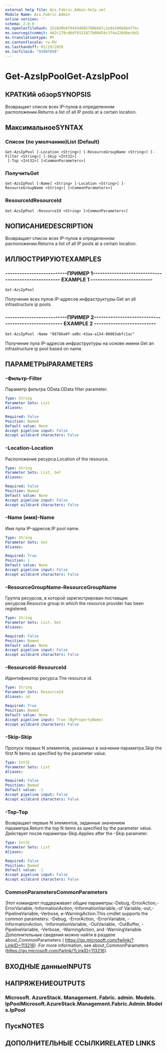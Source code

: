 ```yaml
---
external help file: Azs.Fabric.Admin-help.xml
Module Name: Azs.Fabric.Admin
online version: ''
schema: 2.0.0
ms.openlocfilehash: 2528d9b4f9443d8857006b6fc1e94100b0b477ec
ms.sourcegitcommit: 4d2c178cd6df9151877b08d54c1f4a228dbec9d1
ms.translationtype: MT
ms.contentlocale: ru-RU
ms.lasthandoff: 01/29/2020
ms.locfileid: "93907858"
---
```

# <span data-ttu-id="f9639-101">Get-AzsIpPool</span><span class="sxs-lookup"><span data-stu-id="f9639-101">Get-AzsIpPool</span></span>

## <span data-ttu-id="f9639-102">КРАТКИй обзор</span><span class="sxs-lookup"><span data-stu-id="f9639-102">SYNOPSIS</span></span>
<span data-ttu-id="f9639-103">Возвращает список всех IP-пулов в определенном расположении.</span><span class="sxs-lookup"><span data-stu-id="f9639-103">Returns a list of all IP pools at a certain location.</span></span>

## <span data-ttu-id="f9639-104">Максимальное</span><span class="sxs-lookup"><span data-stu-id="f9639-104">SYNTAX</span></span>

### <span data-ttu-id="f9639-105">Список (по умолчанию)</span><span class="sxs-lookup"><span data-stu-id="f9639-105">List (Default)</span></span>
```
Get-AzsIpPool [-Location <String>] [-ResourceGroupName <String>] [-Filter <String>] [-Skip <Int32>]
 [-Top <Int32>] [<CommonParameters>]
```

### <span data-ttu-id="f9639-106">Получить</span><span class="sxs-lookup"><span data-stu-id="f9639-106">Get</span></span>
```
Get-AzsIpPool [-Name] <String> [-Location <String>] [-ResourceGroupName <String>] [<CommonParameters>]
```

### <span data-ttu-id="f9639-107">ResourceId</span><span class="sxs-lookup"><span data-stu-id="f9639-107">ResourceId</span></span>
```
Get-AzsIpPool -ResourceId <String> [<CommonParameters>]
```

## <span data-ttu-id="f9639-108">NОПИСАНИЕ</span><span class="sxs-lookup"><span data-stu-id="f9639-108">DESCRIPTION</span></span>
<span data-ttu-id="f9639-109">Возвращает список всех IP-пулов в определенном расположении.</span><span class="sxs-lookup"><span data-stu-id="f9639-109">Returns a list of all IP pools at a certain location.</span></span>

## <span data-ttu-id="f9639-110">ИЛЛЮСТРИРУЮТ</span><span class="sxs-lookup"><span data-stu-id="f9639-110">EXAMPLES</span></span>

### <span data-ttu-id="f9639-111">--------------------------ПРИМЕР 1--------------------------</span><span class="sxs-lookup"><span data-stu-id="f9639-111">-------------------------- EXAMPLE 1 --------------------------</span></span>
```
Get-AzsIpPool
```

<span data-ttu-id="f9639-112">Получение всех пулов IP-адресов инфраструктуры.</span><span class="sxs-lookup"><span data-stu-id="f9639-112">Get an all infrastructure ip pools.</span></span>

### <span data-ttu-id="f9639-113">--------------------------ПРИМЕР 2--------------------------</span><span class="sxs-lookup"><span data-stu-id="f9639-113">-------------------------- EXAMPLE 2 --------------------------</span></span>
```
Get-AzsIpPool -Name "08786a0f-ad8c-43aa-a154-06083abfc1ac"
```

<span data-ttu-id="f9639-114">Получение пула IP-адресов инфраструктуры на основе имени.</span><span class="sxs-lookup"><span data-stu-id="f9639-114">Get an infrastructure ip pool based on name.</span></span>

## <span data-ttu-id="f9639-115">ПАРАМЕТРЫ</span><span class="sxs-lookup"><span data-stu-id="f9639-115">PARAMETERS</span></span>

### <span data-ttu-id="f9639-116">-Фильтр</span><span class="sxs-lookup"><span data-stu-id="f9639-116">-Filter</span></span>
<span data-ttu-id="f9639-117">Параметр фильтра OData.</span><span class="sxs-lookup"><span data-stu-id="f9639-117">OData filter parameter.</span></span>

```yaml
Type: String
Parameter Sets: List
Aliases: 

Required: False
Position: Named
Default value: None
Accept pipeline input: False
Accept wildcard characters: False
```

### <span data-ttu-id="f9639-118">-Location</span><span class="sxs-lookup"><span data-stu-id="f9639-118">-Location</span></span>
<span data-ttu-id="f9639-119">Расположение ресурса.</span><span class="sxs-lookup"><span data-stu-id="f9639-119">Location of the resource.</span></span>

```yaml
Type: String
Parameter Sets: List, Get
Aliases: 

Required: False
Position: Named
Default value: None
Accept pipeline input: False
Accept wildcard characters: False
```

### <span data-ttu-id="f9639-120">-Name (имя)</span><span class="sxs-lookup"><span data-stu-id="f9639-120">-Name</span></span>
<span data-ttu-id="f9639-121">Имя пула IP-адресов.</span><span class="sxs-lookup"><span data-stu-id="f9639-121">IP pool name.</span></span>

```yaml
Type: String
Parameter Sets: Get
Aliases: 

Required: True
Position: 1
Default value: None
Accept pipeline input: False
Accept wildcard characters: False
```

### <span data-ttu-id="f9639-122">-ResourceGroupName</span><span class="sxs-lookup"><span data-stu-id="f9639-122">-ResourceGroupName</span></span>
<span data-ttu-id="f9639-123">Группа ресурсов, в которой зарегистрирован поставщик ресурсов.</span><span class="sxs-lookup"><span data-stu-id="f9639-123">Resource group in which the resource provider has been registered.</span></span>

```yaml
Type: String
Parameter Sets: List, Get
Aliases: 

Required: False
Position: Named
Default value: None
Accept pipeline input: False
Accept wildcard characters: False
```

### <span data-ttu-id="f9639-124">-ResourceId</span><span class="sxs-lookup"><span data-stu-id="f9639-124">-ResourceId</span></span>
<span data-ttu-id="f9639-125">Идентификатор ресурса.</span><span class="sxs-lookup"><span data-stu-id="f9639-125">The resource id.</span></span>

```yaml
Type: String
Parameter Sets: ResourceId
Aliases: id

Required: True
Position: Named
Default value: None
Accept pipeline input: True (ByPropertyName)
Accept wildcard characters: False
```

### <span data-ttu-id="f9639-126">-Skip</span><span class="sxs-lookup"><span data-stu-id="f9639-126">-Skip</span></span>
<span data-ttu-id="f9639-127">Пропуск первых N элементов, указанных в значении параметра.</span><span class="sxs-lookup"><span data-stu-id="f9639-127">Skip the first N items as specified by the parameter value.</span></span>

```yaml
Type: Int32
Parameter Sets: List
Aliases: 

Required: False
Position: Named
Default value: -1
Accept pipeline input: False
Accept wildcard characters: False
```

### <span data-ttu-id="f9639-128">-Top</span><span class="sxs-lookup"><span data-stu-id="f9639-128">-Top</span></span>
<span data-ttu-id="f9639-129">Возвращает первые N элементов, заданные значением параметра.</span><span class="sxs-lookup"><span data-stu-id="f9639-129">Return the top N items as specified by the parameter value.</span></span>
<span data-ttu-id="f9639-130">Действует после параметра-Skip.</span><span class="sxs-lookup"><span data-stu-id="f9639-130">Applies after the -Skip parameter.</span></span>

```yaml
Type: Int32
Parameter Sets: List
Aliases: 

Required: False
Position: Named
Default value: -1
Accept pipeline input: False
Accept wildcard characters: False
```

### <span data-ttu-id="f9639-131">CommonParameters</span><span class="sxs-lookup"><span data-stu-id="f9639-131">CommonParameters</span></span>
<span data-ttu-id="f9639-132">Этот командлет поддерживает общие параметры:-Debug,-ErrorAction,-ErrorVariable,-InformationAction,-InformationVariable,-of Variable,-out,-PipelineVariable,-Verbose, и-WarningAction.</span><span class="sxs-lookup"><span data-stu-id="f9639-132">This cmdlet supports the common parameters: -Debug, -ErrorAction, -ErrorVariable, -InformationAction, -InformationVariable, -OutVariable, -OutBuffer, -PipelineVariable, -Verbose, -WarningAction, and -WarningVariable.</span></span> <span data-ttu-id="f9639-133">Дополнительные сведения можно найти в разделе about_CommonParameters ( https://go.microsoft.com/fwlink/?LinkID=113216) .</span><span class="sxs-lookup"><span data-stu-id="f9639-133">For more information, see about_CommonParameters (https://go.microsoft.com/fwlink/?LinkID=113216).</span></span>

## <span data-ttu-id="f9639-134">ВХОДНЫЕ данные</span><span class="sxs-lookup"><span data-stu-id="f9639-134">INPUTS</span></span>

## <span data-ttu-id="f9639-135">НАПРЯЖЕНИЕ</span><span class="sxs-lookup"><span data-stu-id="f9639-135">OUTPUTS</span></span>

### <span data-ttu-id="f9639-136">Microsoft. AzureStack. Management. Fabric. admin. Models. IpPool</span><span class="sxs-lookup"><span data-stu-id="f9639-136">Microsoft.AzureStack.Management.Fabric.Admin.Models.IpPool</span></span>

## <span data-ttu-id="f9639-137">Пуск</span><span class="sxs-lookup"><span data-stu-id="f9639-137">NOTES</span></span>

## <span data-ttu-id="f9639-138">ДОПОЛНИТЕЛЬНЫЕ ССЫЛКИ</span><span class="sxs-lookup"><span data-stu-id="f9639-138">RELATED LINKS</span></span>

